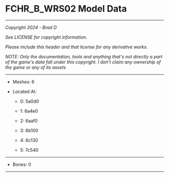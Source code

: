 # FCHR_B_WRS02 Model Data

---

*Copyright 2024 - Brad D*

*See LICENSE for copyright information.*

*Please include this header and that license for any derivative works.*

*NOTE: Only the documentation, tools and anything that's not directly a part of the game's data fall under this copyright. I don't claim any ownership of the game or any of its assets*

---

* Meshes: 6

* Located At:

  * 0: 5a0d0

  * 1: 6a4e0

  * 2: 6aaf0

  * 3: 6b100

  * 4: 6c130

  * 5: 7c540

---

* Bones: 0

---


